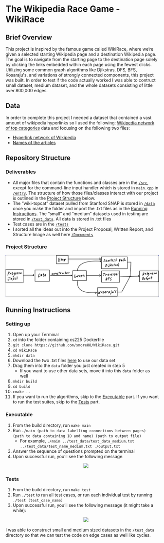 # The Wikipedia Race Game - WikiRace

## Brief Overview

This project is inspired by the famous game called WikiRace, where we’re given a selected starting Wikipedia page and a destination Wikipedia page. The goal is to navigate from the starting page to the destination page solely by clicking the links embedded within each page using the fewest clicks. Utilizing some common graph algorithms like Djikstras, DFS, BFS, Kosaraju's, and variations of strongly connected components, this project was built. In order to test if the code actually worked I was able to contruct small dataset, medium dataset, and the whole datasets consisting of little over 800,000 edges.

## Data

In order to complete this project I needed a dataset that contained a vast amount of wikipedia hyperlinks so I used the following: [Wikipedia network of top categories](https://snap.stanford.edu/data/wiki-topcats.html) data and focusing on the following two files:

- [Hyperlink network of Wikipedia](https://snap.stanford.edu/data/wiki-topcats.txt.gz)
- [Names of the articles](https://snap.stanford.edu/data/wiki-topcats-page-names.txt.gz)


## Repository Structure

### Deliverables

- All major files that contain the functions and classes are in the [`/src`](https://github.com/smore88/WikiRace/tree/main/wikirace/src), except for the command-line input handler which is stored in `main.cpp` in [`/entry`](https://github.com/smore88/WikiRace/tree/main/wikirace/entry). The structure of how those files/classes interact with our project is outlined in the [Project Structure](#project-structure) below.
- The “wiki-topcat” dataset pulled from Stanford SNAP is stored in [`/data`](https://github.com/smore88/WikiRace/tree/main/wikirace)  once you make the folder and import the .txt files as in the [Running Instructions](#running-instructions). The “small” and “medium” datasets used in testing are stored in [`/test_data`](https://github.com/smore88/WikiRace/tree/main/wikirace/test_data). All data is stored in .txt files
- Test cases are in the [`/tests`](https://github.com/smore88/WikiRace/tree/main/wikirace/tests)
- I sorted all the ideas out into the Project Proposal, Written Report, and Structure Image as well here [`/Documents`](https://github.com/smore88/WikiRace/tree/main/Documents)

### Project Structure
<p align="center">
  <img src="./Documents/ProjectStructure.png" width="560"/>
</p>

## Running Instructions

### Setting up 
1. Open up your Terminal
2. `cd` into the folder containing cs225 Dockerfile
3. `git clone https://github.com/smore88/WikiRace.git`
4. `cd WikiRace`
5. `mkdir data`
6. Download the two .txt files [here](https://drive.google.com/drive/folders/1n6MIdoUR8Jymwy0taQ4BBBIdNCVNGVSm?usp=share_link) to use our data set
7. Drag them into the `data` folder you just created in step 5
    - If you want to use other data sets, move it into this `data` folder as well
8. `mkdir build`
9. `cd build`
10. `cmake ..`
11. If you want to run the algorithms, skip to the [Executable](#executable) part. If you want to run the test suites, skip to the [Tests](#tests) part.

### Executable
1. From the build directory, run `make main`
2. Run `./main (path to data labelling connections between pages) (path to data containing ID and name) (path to output file)`
    - For example, `./main ../test_data/test_data_medium.txt ../test_data/test_name_medium.txt ./output.txt`
3. Answer the sequence of questions prompted on the terminal
5. Upon successful run, you’ll see the following message:
      <p align="center">
        <img src="./Documents/Images/fifth.png" width="560"/>
      </p>

### Tests
1. From the build directory, run `make test`
2. Run `./test` to run all test cases, or run each individual test by running `./test (test_case_name)`
3. Upon successful run, you’ll see the following message (it might take a while):
      <p align="center">
        <img src="./Documents/Images/sixth.png" width="560"/>
      </p>

I was able to construct small and medium sized datasets in the [`/test_data`](https://github.com/smore88/WikiRace/tree/main/wikirace/test_data) directory so that we can test the code on edge cases as well like cycles. 
